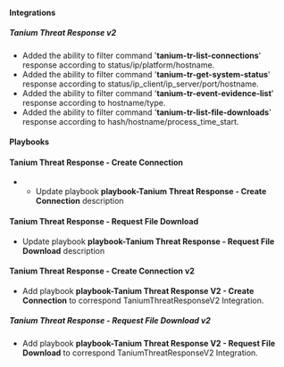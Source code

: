 
#### Integrations
##### Tanium Threat Response v2
- Added the ability to filter command '**tanium-tr-list-connections**' response according to status/ip/platform/hostname.
- Added the ability to filter command '**tanium-tr-get-system-status**' response according to status/ip_client/ip_server/port/hostname.
- Added the ability to filter command '**tanium-tr-event-evidence-list**' response according to hostname/type.
- Added the ability to filter command '**tanium-tr-list-file-downloads**' response according to hash/hostname/process_time_start.

#### Playbooks
#### Tanium Threat Response - Create Connection
- - Update playbook **playbook-Tanium Threat Response - Create Connection** description
#### Tanium Threat Response - Request File Download
- Update playbook **playbook-Tanium Threat Response - Request File Download** description
#### Tanium Threat Response - Create Connection v2
- Add playbook **playbook-Tanium Threat Response V2 - Create Connection** to correspond TaniumThreatResponseV2 Integration.
##### Tanium Threat Response - Request File Download v2
- Add playbook **playbook-Tanium Threat Response V2 - Request File Download** to correspond TaniumThreatResponseV2 Integration.
